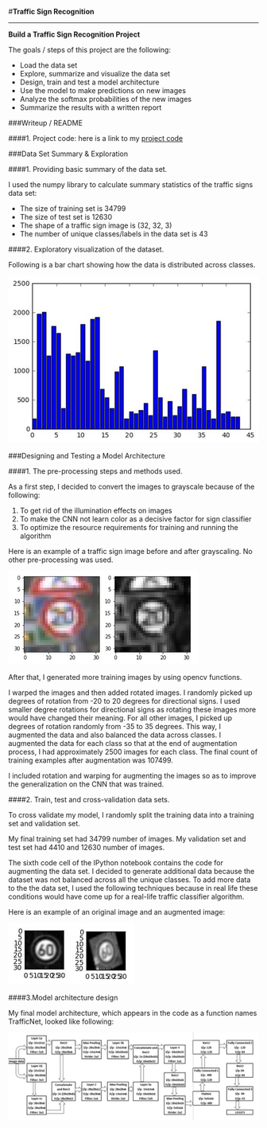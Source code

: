 #**Traffic Sign Recognition** 

---

**Build a Traffic Sign Recognition Project**

The goals / steps of this project are the following:
* Load the data set
* Explore, summarize and visualize the data set
* Design, train and test a model architecture
* Use the model to make predictions on new images
* Analyze the softmax probabilities of the new images
* Summarize the results with a written report


[//]: # (Image References)

[image1]: ./examples/visualization.jpg "Visualization"
[image2]: ./examples/grayscale.jpg "Grayscaling"
[image3]: ./examples/OriginalAug.jpg "Random Noise"
[image9]: ./examples/CNN_Architechture.jpg "Model Architecture"


###Writeup / README

####1. Project code: here is a link to my [project code](https://github.com/Kloud23/Traffic_sign_classification/blob/master/Traffic_Sign_Classifier.ipynb)

###Data Set Summary & Exploration

####1. Providing basic summary of the data set.

I used the numpy library to calculate summary statistics of the traffic
signs data set:

* The size of training set is 34799
* The size of test set is 12630
* The shape of a traffic sign image is (32, 32, 3)
* The number of unique classes/labels in the data set is 43

####2. Exploratory visualization of the dataset.

Following is a bar chart showing how the data is distributed across classes.

![alt text][image1]

###Designing and Testing a Model Architecture

####1. The pre-processing steps and methods used.

As a first step, I decided to convert the images to grayscale because of the following:
1. To get rid of the illumination effects on images
2. To make the CNN not learn color as a decisive factor for sign classifier
3. To optimize the resource requirements for training and running the algorithm

Here is an example of a traffic sign image before and after grayscaling. No other pre-processing was used.

![alt text][image2]

After that, I generated more training images by using opencv functions. 

I warped the images and then added rotated images. I randomly picked up degrees of rotation from -20 to 20 degrees for directional signs. I used smaller degree rotations for directional signs as rotating these images more would have changed their meaning. For all other images, I picked up degrees of rotation randomly from -35 to 35 degrees. This way, I augmented the data and also balanced the data across classes. I augmented the data for each class so that at the end of augmentation process, I had approximately 2500 images for each class. The final count of training examples after augmentation was 107499.

I included rotation and warping for augmenting the images so as to improve the generalization on the CNN that was trained.

####2. Train, test and cross-validation data sets.

To cross validate my model, I randomly split the training data into a training set and validation set.

My final training set had 34799 number of images. My validation set and test set had 4410 and 12630 number of images.

The sixth code cell of the IPython notebook contains the code for augmenting the data set. I decided to generate additional data because the dataset was not balanced across all the unique classes. To add more data to the the data set, I used the following techniques because in real life these conditions would have come up for a real-life traffic classifier algorithm.


Here is an example of an original image and an augmented image:

![alt text][image3]


####3.Model architecture design 

My final model architecture, which appears in the code as a function names TrafficNet, looked like following:

![alt text][image9]
